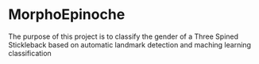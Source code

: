 # MorphoEpinoche

The purpose of this project is to classify the gender of a Three Spined Stickleback based on automatic landmark detection and maching learning classification
